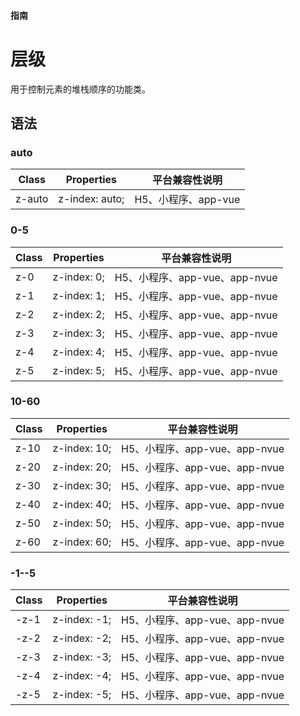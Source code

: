 #### <span class="text-lg text-gray-500 font-normal">指南</span>

<div class="w-screen"></div>

# 层级
<a-typography-text>
    用于控制元素的堆栈顺序的功能类。
</a-typography-text>

<CssPrefix />

## 语法
### auto
| Class | Properties | 平台兼容性说明
| --- | --- | ---
| <a-link status="success">z-auto</a-link> | <a-link>z-index: auto;</a-link> | H5、小程序、app-vue

### 0-5
| Class | Properties | 平台兼容性说明
| --- | --- | ---
| <a-link status="success">z-0</a-link> | <a-link>z-index: 0;</a-link> | H5、小程序、app-vue、app-nvue
| <a-link status="success">z-1</a-link> | <a-link>z-index: 1;</a-link> | H5、小程序、app-vue、app-nvue
| <a-link status="success">z-2</a-link> | <a-link>z-index: 2;</a-link> | H5、小程序、app-vue、app-nvue
| <a-link status="success">z-3</a-link> | <a-link>z-index: 3;</a-link> | H5、小程序、app-vue、app-nvue
| <a-link status="success">z-4</a-link> | <a-link>z-index: 4;</a-link> | H5、小程序、app-vue、app-nvue
| <a-link status="success">z-5</a-link> | <a-link>z-index: 5;</a-link> | H5、小程序、app-vue、app-nvue

### 10-60
| Class | Properties | 平台兼容性说明
| --- | --- | ---
| <a-link status="success">z-10</a-link> | <a-link>z-index: 10;</a-link> | H5、小程序、app-vue、app-nvue
| <a-link status="success">z-20</a-link> | <a-link>z-index: 20;</a-link> | H5、小程序、app-vue、app-nvue
| <a-link status="success">z-30</a-link> | <a-link>z-index: 30;</a-link> | H5、小程序、app-vue、app-nvue
| <a-link status="success">z-40</a-link> | <a-link>z-index: 40;</a-link> | H5、小程序、app-vue、app-nvue
| <a-link status="success">z-50</a-link> | <a-link>z-index: 50;</a-link> | H5、小程序、app-vue、app-nvue
| <a-link status="success">z-60</a-link> | <a-link>z-index: 60;</a-link> | H5、小程序、app-vue、app-nvue

### -1--5
| Class | Properties | 平台兼容性说明
| --- | --- | ---
| <a-link status="success">-z-1</a-link> | <a-link>z-index: -1;</a-link> | H5、小程序、app-vue、app-nvue
| <a-link status="success">-z-2</a-link> | <a-link>z-index: -2;</a-link> | H5、小程序、app-vue、app-nvue
| <a-link status="success">-z-3</a-link> | <a-link>z-index: -3;</a-link> | H5、小程序、app-vue、app-nvue
| <a-link status="success">-z-4</a-link> | <a-link>z-index: -4;</a-link> | H5、小程序、app-vue、app-nvue
| <a-link status="success">-z-5</a-link> | <a-link>z-index: -5;</a-link> | H5、小程序、app-vue、app-nvue